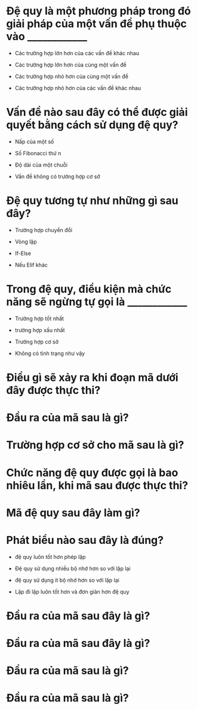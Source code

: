 # Đệ quy là một phương pháp trong đó giải pháp của một vấn đề phụ thuộc vào ____________

- Các trường hợp lớn hơn của các vấn đề khác nhau

- Các trường hợp lớn hơn của cùng một vấn đề

* Các trường hợp nhỏ hơn của cùng một vấn đề

- Các trường hợp nhỏ hơn của các vấn đề khác nhau

# Vấn đề nào sau đây có thể được giải quyết bằng cách sử dụng đệ quy?

- Nấp của một số

- Số Fibonacci thứ n

- Độ dài của một chuỗi

* Vấn đề không có trường hợp cơ sở

# Đệ quy tương tự như những gì sau đây?

- Trường hợp chuyển đổi

* Vòng lặp

- If-Else

- Nếu Elif khác

# Trong đệ quy, điều kiện mà chức năng sẽ ngừng tự gọi là ____________

- Trường hợp tốt nhất

- trường hợp xấu nhất

* Trường hợp cơ sở

- Không có tình trạng như vậy

# Điều gì sẽ xảy ra khi đoạn mã dưới đây được thực thi?

# Đầu ra của mã sau là gì?

# Trường hợp cơ sở cho mã sau là gì?

# Chức năng đệ quy được gọi là bao nhiêu lần, khi mã sau được thực thi?

# Mã đệ quy sau đây làm gì?

# Phát biểu nào sau đây là đúng?

- đệ quy luôn tốt hơn phép lặp

* Đệ quy sử dụng nhiều bộ nhớ hơn so với lặp lại

- đệ quy sử dụng ít bộ nhớ hơn so với lặp lại

- Lặp đi lặp luôn tốt hơn và đơn giản hơn đệ quy

# Đầu ra của mã sau đây là gì?

# Đầu ra của mã sau đây là gì?

# Đầu ra của mã sau là gì?

# Đầu ra của mã sau là gì?